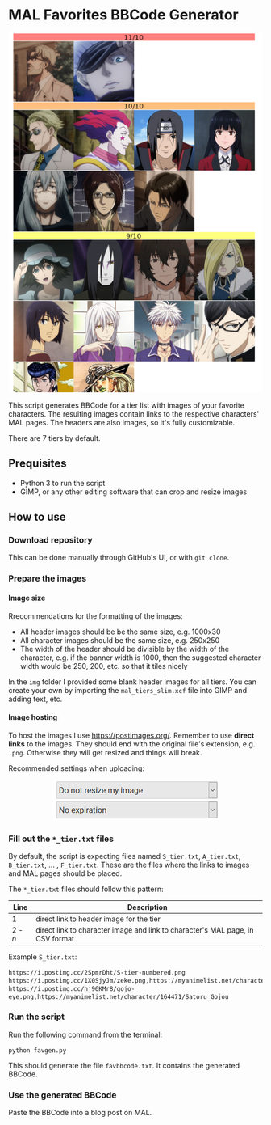 # MAL Favorites BBCode Generator

<p align="center">
  <img src="img/tier_list_blog.png" />
</p>

This script generates BBCode for a tier list with images of your favorite characters.
The resulting images contain links to the respective characters' MAL pages.
The headers are also images, so it's fully customizable.

There are 7 tiers by default.

## Prequisites
* Python 3 to run the script
* GIMP, or any other editing software that can crop and resize images

## How to use

### Download repository
This can be done manually through GitHub's UI, or with `git clone`.

### Prepare the images

#### Image size
Rrecommendations for the formatting of the images:

* All header images should be be the same size, e.g. 1000x30
* All character images should be the same size, e.g. 250x250
* The width of the header should be divisible by the width of the character, e.g. if the banner width is 1000, then the suggested character width would be 250, 200, etc. so that it tiles nicely

In the `img` folder I provided some blank header images for all tiers.
You can create your own by importing the `mal_tiers_slim.xcf` file into GIMP and adding text, etc.

#### Image hosting
To host the images I use https://postimages.org/.
Remember to use **direct links** to the images.
They should end with the original file's extension, e.g. `.png`.
Otherwise they will get resized and things will break.

Recommended settings when uploading:

<p align="center">
  <img src="img/postimage_options.png" />
</p>

### Fill out the `*_tier.txt` files

By default, the script is expecting files named `S_tier.txt`, `A_tier.txt`, `B_tier.txt`, ... , `F_tier.txt`.
These are the files where the links to images and MAL pages should be placed.

The `*_tier.txt` files should follow this pattern:

Line | Description |
--- | --- |
1 | direct link to header image for the tier |
2 - *n* | direct link to character image and link to character's MAL page, in CSV format |

Example `S_tier.txt`:

```
https://i.postimg.cc/2SpmrDht/S-tier-numbered.png
https://i.postimg.cc/1X0SjyJm/zeke.png,https://myanimelist.net/character/142314/Zeke
https://i.postimg.cc/hj96KMr8/gojo-eye.png,https://myanimelist.net/character/164471/Satoru_Gojou
```

### Run the script

Run the following command from the terminal:

```
python favgen.py
```

This should generate the file `favbbcode.txt`.
It contains the generated BBCode.

### Use the generated BBCode
Paste the BBCode into a blog post on MAL.
